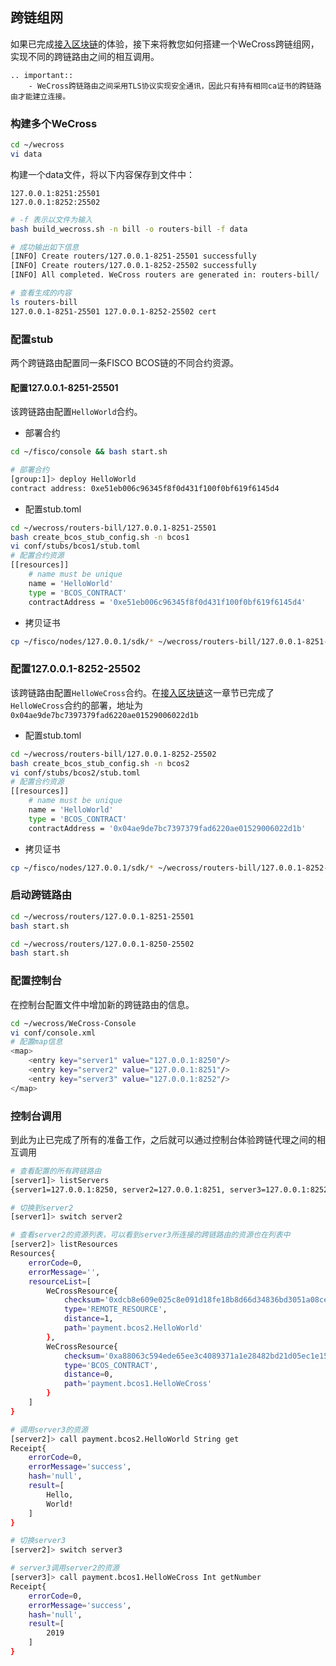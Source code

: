 ## 跨链组网

如果已完成[接入区块链](./chain.md)的体验，接下来将教您如何搭建一个WeCross跨链组网，实现不同的跨链路由之间的相互调用。

```eval_rst
.. important::
    - WeCross跨链路由之间采用TLS协议实现安全通讯，因此只有持有相同ca证书的跨链路由才能建立连接。
```

### 构建多个WeCross

```bash
cd ~/wecross
vi data
```

构建一个data文件，将以下内容保存到文件中：

```text
127.0.0.1:8251:25501
127.0.0.1:8252:25502
```

```bash
# -f 表示以文件为输入
bash build_wecross.sh -n bill -o routers-bill -f data

# 成功输出如下信息
[INFO] Create routers/127.0.0.1-8251-25501 successfully
[INFO] Create routers/127.0.0.1-8252-25502 successfully
[INFO] All completed. WeCross routers are generated in: routers-bill/

# 查看生成的内容
ls routers-bill
127.0.0.1-8251-25501 127.0.0.1-8252-25502 cert
```

### 配置stub

两个跨链路由配置同一条FISCO BCOS链的不同合约资源。

#### 配置127.0.0.1-8251-25501

该跨链路由配置`HelloWorld`合约。

- 部署合约
```bash
cd ~/fisco/console && bash start.sh

# 部署合约
[group:1]> deploy HelloWorld
contract address: 0xe51eb006c96345f8f0d431f100f0bf619f6145d4
```

- 配置stub.toml

```bash
cd ~/wecross/routers-bill/127.0.0.1-8251-25501 
bash create_bcos_stub_config.sh -n bcos1
vi conf/stubs/bcos1/stub.toml
# 配置合约资源
[[resources]]
    # name must be unique
    name = 'HelloWorld'
    type = 'BCOS_CONTRACT'
    contractAddress = '0xe51eb006c96345f8f0d431f100f0bf619f6145d4'
```

- 拷贝证书
```bash
cp ~/fisco/nodes/127.0.0.1/sdk/* ~/wecross/routers-bill/127.0.0.1-8251-25501/conf/stubs/bcos1
```


### 配置127.0.0.1-8252-25502

该跨链路由配置`HelloWeCross`合约。在[接入区块链](../chain.md##hellowecross)这一章节已完成了`HelloWeCross`合约的部署，地址为`0x04ae9de7bc7397379fad6220ae01529006022d1b`

- 配置stub.toml
```bash
cd ~/wecross/routers-bill/127.0.0.1-8252-25502 
bash create_bcos_stub_config.sh -n bcos2
vi conf/stubs/bcos2/stub.toml
# 配置合约资源
[[resources]]
    # name must be unique
    name = 'HelloWorld'
    type = 'BCOS_CONTRACT'
    contractAddress = '0x04ae9de7bc7397379fad6220ae01529006022d1b'
```

- 拷贝证书

```bash
cp ~/fisco/nodes/127.0.0.1/sdk/* ~/wecross/routers-bill/127.0.0.1-8252-25502/conf/stubs/bcos2
```

### 启动跨链路由

```bash
cd ~/wecross/routers/127.0.0.1-8251-25501 
bash start.sh

cd ~/wecross/routers/127.0.0.1-8250-25502 
bash start.sh
```

### 配置控制台

在控制台配置文件中增加新的跨链路由的信息。

```bash
cd ~/wecross/WeCross-Console
vi conf/console.xml 
# 配置map信息
<map>
    <entry key="server1" value="127.0.0.1:8250"/>
    <entry key="server2" value="127.0.0.1:8251"/>
    <entry key="server3" value="127.0.0.1:8252"/>
</map>
```

### 控制台调用

到此为止已完成了所有的准备工作，之后就可以通过控制台体验跨链代理之间的相互调用

```bash
# 查看配置的所有跨链路由
[server1]> listServers 
{server1=127.0.0.1:8250, server2=127.0.0.1:8251, server3=127.0.0.1:8252}

# 切换到server2
[server1]> switch server2

# 查看server2的资源列表，可以看到server3所连接的跨链路由的资源也在列表中
[server2]> listResources
Resources{
    errorCode=0,
    errorMessage='',
    resourceList=[
        WeCrossResource{
            checksum='0xdcb8e609e025c8e091d18fe18b8d66d34836bd3051a08ce615118d27e4a29ebe',
            type='REMOTE_RESOURCE',
            distance=1,
            path='payment.bcos2.HelloWorld'
        },
        WeCrossResource{
            checksum='0xa88063c594ede65ee3c4089371a1e28482bd21d05ec1e15821c5ec7366bb0456',
            type='BCOS_CONTRACT',
            distance=0,
            path='payment.bcos1.HelloWeCross'
        }
    ]
}

# 调用server3的资源
[server2]> call payment.bcos2.HelloWorld String get
Receipt{
    errorCode=0,
    errorMessage='success',
    hash='null',
    result=[
        Hello,
        World!
    ]
}

# 切换server3
[server2]> switch server3

# server3调用server2的资源
[server3]> call payment.bcos1.HelloWeCross Int getNumber
Receipt{
    errorCode=0,
    errorMessage='success',
    hash='null',
    result=[
        2019
    ]
}
````
